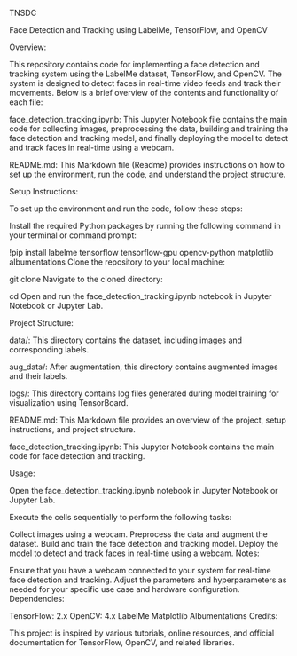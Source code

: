 TNSDC

Face Detection and Tracking using LabelMe, TensorFlow, and OpenCV

Overview:

This repository contains code for implementing a face detection and tracking system using the LabelMe dataset, TensorFlow, and OpenCV. The system is designed to detect faces in real-time video feeds and track their movements. Below is a brief overview of the contents and functionality of each file:

face_detection_tracking.ipynb: This Jupyter Notebook file contains the main code for collecting images, preprocessing the data, building and training the face detection and tracking model, and finally deploying the model to detect and track faces in real-time using a webcam.

README.md: This Markdown file (Readme) provides instructions on how to set up the environment, run the code, and understand the project structure.

Setup Instructions:

To set up the environment and run the code, follow these steps:

Install the required Python packages by running the following command in your terminal or command prompt:

!pip install labelme tensorflow tensorflow-gpu opencv-python matplotlib albumentations
Clone the repository to your local machine:

git clone <repository-url>
Navigate to the cloned directory:

cd <repository-folder>
Open and run the face_detection_tracking.ipynb notebook in Jupyter Notebook or Jupyter Lab.

Project Structure:

data/: This directory contains the dataset, including images and corresponding labels.

aug_data/: After augmentation, this directory contains augmented images and their labels.

logs/: This directory contains log files generated during model training for visualization using TensorBoard.

README.md: This Markdown file provides an overview of the project, setup instructions, and project structure.

face_detection_tracking.ipynb: This Jupyter Notebook contains the main code for face detection and tracking.

Usage:

Open the face_detection_tracking.ipynb notebook in Jupyter Notebook or Jupyter Lab.

Execute the cells sequentially to perform the following tasks:

Collect images using a webcam.
Preprocess the data and augment the dataset.
Build and train the face detection and tracking model.
Deploy the model to detect and track faces in real-time using a webcam.
Notes:

Ensure that you have a webcam connected to your system for real-time face detection and tracking.
Adjust the parameters and hyperparameters as needed for your specific use case and hardware configuration.
Dependencies:

TensorFlow: 2.x
OpenCV: 4.x
LabelMe
Matplotlib
Albumentations
Credits:

This project is inspired by various tutorials, online resources, and official documentation for TensorFlow, OpenCV, and related libraries.
